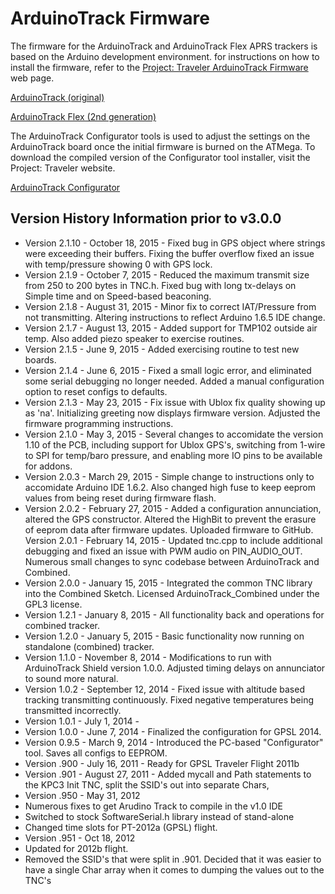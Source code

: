 # ArduinoTrack Firmware
The firmware for the ArduinoTrack and ArduinoTrack Flex APRS trackers is based on the Arduino development environment. for
instructions on how to install the firmware, refer to the [Project: Traveler ArduinoTrack Firmware](https://www.projecttraveler.org/arduinotrack-firmware) web page. 

[ArduinoTrack (original)](https://github.com/custom-ds/arduinotrack-hardware)

[ArduinoTrack Flex (2nd generation)](https://github.com/custom-ds/ArduinoTrack-Flex-Hardware)

The ArduinoTrack Configurator tools is used to adjust the settings on the ArduinoTrack board once the initial firmware is burned on the ATMega.  To download the compiled version of the Configurator tool installer, visit the Project: Traveler website.

[ArduinoTrack Configurator](https://www.projecttraveler.org/arduinotrack/arduinotrack-configurator)


## Version History Information prior to v3.0.0
* Version 2.1.10 - October 18, 2015 - Fixed bug in GPS object where strings were exceeding their buffers.  Fixing the buffer overflow fixed an issue with temp/pressure showing 0 with GPS lock.
* Version 2.1.9 - October 7, 2015 - Reduced the maximum transmit size from 250 to 200 bytes in TNC.h.  Fixed bug with long tx-delays on Simple time and on Speed-based beaconing.
* Version 2.1.8 - August 31, 2015 - Minor fix to correct IAT/Pressure from not transmitting.  Altering instructions to reflect Arduino 1.6.5 IDE change.
* Version 2.1.7 - August 13, 2015 - Added support for TMP102 outside air temp.  Also added piezo speaker to exercise routines.
* Version 2.1.5 - June 9, 2015 - Added exercising routine to test new boards.
* Version 2.1.4 - June 6, 2015 - Fixed a small logic error, and eliminated some serial debugging no longer needed.  Added a manual configuration option to reset configs to defaults.
* Version 2.1.3 - May 23, 2015 - Fix issue with Ublox fix quality showing up as 'na'.  Initializing greeting now displays firmware version.  Adjusted the firmware programming instructions.
* Version 2.1.0 - May 3, 2015 - Several changes to accomidate the version 1.10 of the PCB, including support for Ublox GPS's, switching from 1-wire to SPI for temp/baro pressure, and enabling more IO pins to be available for addons.
* Version 2.0.3 - March 29, 2015 - Simple change to instructions only to accomidate Arduino IDE 1.6.2.  Also changed high fuse to keep eeprom values from being reset during firmware flash.
* Version 2.0.2 - February 27, 2015 - Added a configuration annunciation, altered the GPS constructor.  Altered the HighBit to prevent the erasure of eeprom data after firmware updates. Uploaded firmware to GitHub.
Version 2.0.1 - February 14, 2015 - Updated tnc.cpp to include additional debugging and fixed an issue with PWM audio on PIN_AUDIO_OUT.  Numerous small changes to sync codebase between ArduinoTrack and Combined.
* Version 2.0.0 - January 15, 2015 - Integrated the common TNC library into the Combined Sketch.  Licensed ArduinoTrack_Combined under the GPL3 license.
* Version 1.2.1 - January 8, 2015 - All functionality back and operations for combined tracker.
* Version 1.2.0 - January 5, 2015 - Basic functionality now running on standalone (combined) tracker.
* Version 1.1.0 - November 8, 2014 - Modifications to run with ArduinoTrack Shield version 1.0.0.  Adjusted timing delays on annunciator to sound more natural.
* Version 1.0.2 - September 12, 2014 - Fixed issue with altitude based tracking transmitting continuously.  Fixed negative temperatures being transmitted incorrectly.
* Version 1.0.1 - July 1, 2014 -
* Version 1.0.0 - June 7, 2014 - Finalized the configuration for GPSL 2014.
* Version 0.9.5 - March 9, 2014 - Introduced the PC-based "Configurator" tool.  Saves all configs to EEPROM.
* Version .900 - July 16, 2011 - Ready for GPSL Traveler Flight 2011b
* Version .901 - August 27, 2011 - Added mycall and Path statements to the KPC3 Init TNC, split the SSID's out into separate Chars,
* Version .950 - May 31, 2012
 * Numerous fixes to get Arudino Track to compile in the v1.0 IDE
 * Switched to stock SoftwareSerial.h library instead of stand-alone
 * Changed time slots for PT-2012a (GPSL) flight.
* Version .951 - Oct 18, 2012
* Updated for 2012b flight.
* Removed the SSID's that were split in .901.  Decided that it was easier to have a single Char array when it comes to dumping the values out to the TNC's
